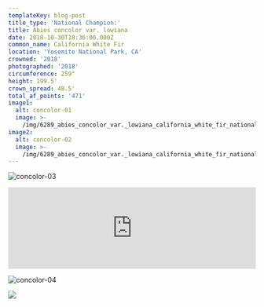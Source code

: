 ```yaml
---
templateKey: blog-post
title_type: 'National Champion:'
title: Abies concolor var. lowiana
date: 2018-10-30T18:36:00.000Z
common_name: California White Fir
location: 'Yosemite National Park, CA'
crowned: '2018'
photographed: '2018'
circumference: 259"
height: 199.5'
crown_spread: 48.5'
total_af_points: '471'
image1:
  alt: concolor-01
  image: >-
    /img/6289_abies_concolor_var._lowiana_california_white_fir_national_champion_yosemite_national_park_american_forests_brian_kelley_bark_1.jpg
image2:
  alt: concolor-02
  image: >-
    /img/6289_abies_concolor_var._lowiana_california_white_fir_national_champion_yosemite_national_park_american_forests_brian_kelley_base.jpg
---
```

![concolor-03](/img/6289_abies_concolor_var._lowiana_california_white_fir_national_champion_yosemite_national_park_american_forests_brian_kelley_canopy.jpg)

<iframe width="100%" height="166" scrolling="no" frameborder="no" allow="autoplay" src="https://w.soundcloud.com/player/?url=https%3A//api.soundcloud.com/tracks/633312558&color=%23ff5500&auto_play=false&hide_related=false&show_comments=true&show_user=true&show_reposts=false&show_teaser=true"></iframe>

![concolor-04](/img/6289_abies_concolor_var._lowiana_california_white_fir_national_champion_yosemite_national_park_american_forests_brian_kelley_base_2.jpg)

![](/img/6289_abies_concolor_var._lowiana_california_white_fir_national_champion_yosemite_national_park_american_forests_brian_kelley_scale.jpg)
